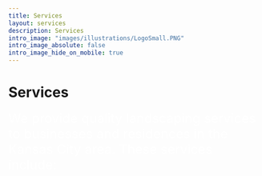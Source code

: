```yaml
---
title: Services
layout: services
description: Services
intro_image: "images/illustrations/LogoSmall.PNG"
intro_image_absolute: false
intro_image_hide_on_mobile: true
---
```


# Services

<span style="font-size:1.85em;color:white">We provide quality landscaping services to businesses and residences in the Kansas City area. These services include: </span>
